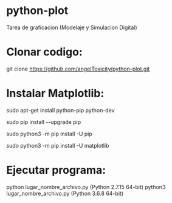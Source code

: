 # python-plot
Tarea de graficacion (Modelaje y Simulacion Digital)

# Clonar codigo:

git clone https://github.com/angelToxicity/python-plot.git

# Instalar Matplotlib:

sudo apt-get install python-pip python-dev

sudo pip install --upgrade pip

sudo python3 -m pip install -U pip

sudo python3 -m pip install -U matplotlib

# Ejecutar programa:

python lugar_nombre_archivo.py (Python 2.7.15 64-bit)
python3 lugar_nombre_archivo.py (Python 3.6.8 64-bit)
